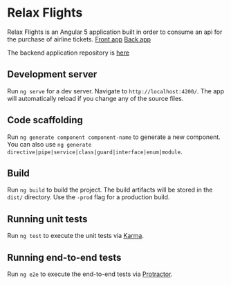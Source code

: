 # Relax Flights

Relax Flights is an Angular 5 application built in order to consume an api for the purchase of airline tickets.
[Front app]( https://fabian0007.github.io/relax-flights-front/)
[Back app](https://relax-flights.herokuapp.com/)

The backend application repository is [here](https://github.com/Fabian0007/relax-flights-back)

## Development server

Run `ng serve` for a dev server. Navigate to `http://localhost:4200/`. The app will automatically reload if you change any of the source files.

## Code scaffolding

Run `ng generate component component-name` to generate a new component. You can also use `ng generate directive|pipe|service|class|guard|interface|enum|module`.

## Build

Run `ng build` to build the project. The build artifacts will be stored in the `dist/` directory. Use the `-prod` flag for a production build.

## Running unit tests

Run `ng test` to execute the unit tests via [Karma](https://karma-runner.github.io).

## Running end-to-end tests

Run `ng e2e` to execute the end-to-end tests via [Protractor](http://www.protractortest.org/).
